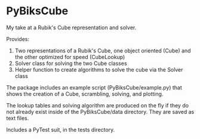 # PyBiksCube

My take at a Rubik's Cube representation and solver.

Provides:
1. Two representations of a Rubik's Cube, one object oriented (Cube) and the other optimized for speed (CubeLookup)
2. Solver class for solving the two Cube classes
3. Helper function to create algorithms to solve the cube via the Solver class

The package includes an example script (PyBiksCube/example.py) that
shows the creation of a Cube, scrambling, solving, and plotting.

The lookup tables and solving algorithm are produced on the fly if they
do not already exist inside of the PyBiksCube/data directory. They are 
saved as text files.

Includes a PyTest suit, in the tests directory.